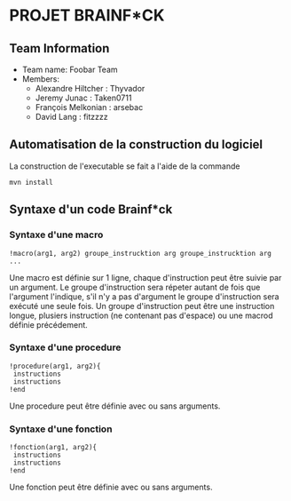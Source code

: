 # PROJET BRAINF*CK

## Team Information

  * Team name: Foobar Team
  * Members:
    *  Alexandre Hiltcher : Thyvador
    *  Jeremy Junac : Taken0711
    *  François Melkonian : arsebac
    *  David Lang : fitzzzz
    
## Automatisation de la construction du logiciel
La construction de l'executable se fait a l'aide de la commande
  ```shell
 mvn install
 ```
 
## Syntaxe d'un code Brainf*ck
### Syntaxe d'une macro
```
!macro(arg1, arg2) groupe_instrucktion arg groupe_instrucktion arg  ... 
```
Une macro est définie sur 1 ligne, chaque d'instruction peut être suivie par un argument. Le groupe d'instruction sera répeter autant de fois que l'argument l'indique, s'il n'y a pas d'argument le groupe d'instruction sera exécuté une seule fois.
Un groupe d'instruction peut être une instruction longue, plusiers instruction (ne contenant pas d'espace) ou une macrod définie précédement.
  
### Syntaxe d'une procedure
```
!procedure(arg1, arg2){
 instructions
 instructions
!end
```
Une procedure peut être définie avec ou sans arguments.
 
### Syntaxe d'une fonction
```
!fonction(arg1, arg2){
 instructions
 instructions
!end
```
Une fonction peut être définie avec ou sans arguments.
